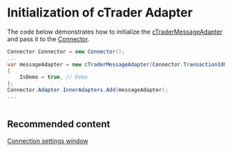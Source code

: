 # Initialization of cTrader Adapter

The code below demonstrates how to initialize the [cTraderMessageAdapter](xref:StockSharp.cTrader.cTraderMessageAdapter) and pass it to the [Connector](xref:StockSharp.Algo.Connector).

```cs
Connector Connector = new Connector();
...
var messageAdapter = new cTraderMessageAdapter(Connector.TransactionIdGenerator)
{
    IsDemo = true, // Demo
};
Connector.Adapter.InnerAdapters.Add(messageAdapter);
...
							
```

## Recommended content

[Connection settings window](../../../graphical_user_interface/connection_settings_window.md)